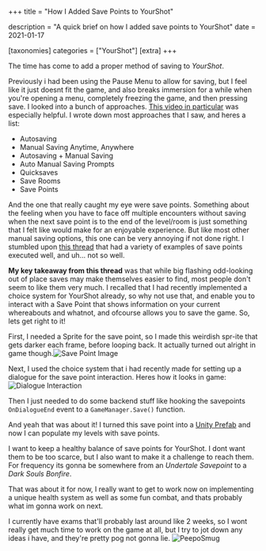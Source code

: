 +++
title = "How I Added Save Points to YourShot"

description = "A quick brief on how I added save points to YourShot"
date = 2021-01-17

[taxonomies]
categories = ["YourShot"]
[extra]
+++

The time has come to add a proper method of saving to _YourShot_. <!-- more -->

Previously i had been using the Pause Menu to allow for saving, but I feel like it just doesnt fit the game, and also breaks immersion for a while when you're opening a menu, completely freezing the game, and then pressing save. I looked into a bunch of approaches. [This video in particular](https://www.youtube.com/watch?v=PJZByWHtzb8&ab_channel=NakeyJakey) was especially helpful. I wrote down most approaches that I saw, and heres a list:

- Autosaving
- Manual Saving Anytime, Anywhere
- Autosaving + Manual Saving
- Auto Manual Saving Prompts
- Quicksaves
- Save Rooms
- Save Points

And the one that really caught my eye were save points. Something about the feeling when you have to face off multiple encounters without saving when the next save point is to the end of the level/room is just something that I felt like would make for an enjoyable experience. But like most other manual saving options, this one can be very annoying if not done right. I stumbled upon [this thread](https://www.resetera.com/threads/save-points-in-games-examples-of-great-and-poor-execution.17575/) that had a variety of examples of save points executed well, and uh... not so well.

**My key takeaway from this thread** was that while big flashing odd-looking out of place saves may make themselves easier to find, most people don't seem to like them very much. I recalled that I had recently implemented a choice system for YourShot already, so why not use that, and enable you to interact with a Save Point that shows information on your current whereabouts and whatnot, and ofcourse allows you to save the game. So, lets get right to it!

First, I needed a Sprite for the save point, so I made this weirdish spr-ite that gets darker each frame, before looping back. It actually turned out alright in game though.![Save Point Image](https://i.ibb.co/QN95WtX/savepoint.png)

Next, I used the choice system that i had recently made for setting up a dialogue for the save point interaction. Heres how it looks in game:
![Dialogue Interaction](https://i.ibb.co/nQBX0mC/Epic.gif)

Then I just needed to do some backend stuff like hooking the savepoints `OnDialogueEnd` event to a `GameManager.Save()` function.

And yeah that was about it! I turned this save point into a [Unity Prefab](https://docs.unity3d.com/Manual/Prefabs.html) and now I can populate my levels with save points.

I want to keep a healthy balance of save points for YourShot. I dont want them to be too scarce, but I also want to make it a challenge to reach them. For frequency its gonna be somewhere from an _Undertale Savepoint_ to a _Dark Souls Bonfire_.

That was about it for now, I really want to get to work now on implementing a unique health system as well as some fun combat, and thats probably what im gonna work on next.

I currently have exams that'll probably last around like 2 weeks, so I wont really get much time to work on the game at all, but I try to jot down any ideas i have, and they're pretty pog not gonna lie.
![PeepoSmug](https://i.ibb.co/PTjt73R/789549358080720916.png)
